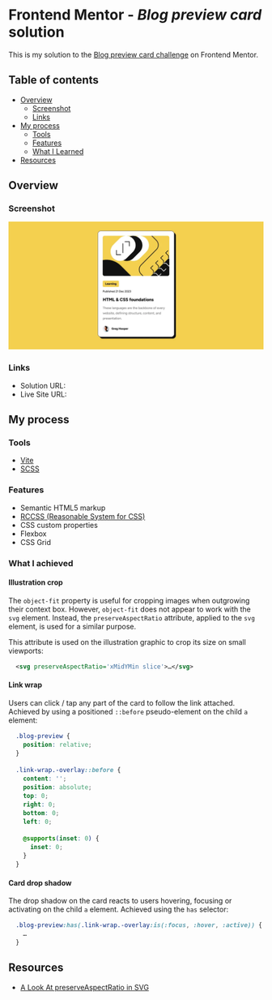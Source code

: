 # Frontend Mentor - *Blog preview card* solution

This is my solution to the [Blog preview card challenge](https://www.frontendmentor.io/challenges/social-links-profile-UG32l9m6dQ) on Frontend Mentor.

## Table of contents

- [Overview](#overview)
  - [Screenshot](#screenshot)
  - [Links](#links)
- [My process](#my-process)
  - [Tools](#tools)
  - [Features](#features)
  - [What I Learned](#what-i-achieved)
- [Resources](#resources)

## Overview

### Screenshot

![](./preview.webp)

### Links

- Solution URL:
- Live Site URL:

## My process

### Tools

- [Vite](https://vitejs.dev)
- [SCSS](https://sass-lang.com)

### Features

- Semantic HTML5 markup
- [RCCSS (Reasonable System for CSS)](https://rstacruz.github.io/rscss)
- CSS custom properties
- Flexbox
- CSS Grid

### What I achieved

#### Illustration crop

The `object-fit` property is useful for cropping images when outgrowing their context box. However, `object-fit` does not appear to work with the `svg` element. Instead, the `preserveAspectRatio` attribute, applied to the `svg` element, is used for a similar purpose.

This attribute is used on the illustration graphic to crop its size on small viewports:

```xml
  <svg preserveAspectRatio='xMidYMin slice'>…</svg>
```

#### Link wrap

Users can click / tap any part of the card to follow the link attached. Achieved by using a positioned `::before` pseudo-element on the child `a` element:

```scss
  .blog-preview {
    position: relative;
  }

  .link-wrap.-overlay::before {
    content: '';
    position: absolute;
    top: 0;
    right: 0;
    bottom: 0;
    left: 0;

    @supports(inset: 0) {
      inset: 0;
    }
  }
```

#### Card drop shadow

The drop shadow on the card reacts to users hovering, focusing or activating on the child `a` element. Achieved using the `has` selector:

```scss
  .blog-preview:has(.link-wrap.-overlay:is(:focus, :hover, :active)) {
    …
  }
```

## Resources
- [A Look At preserveAspectRatio in SVG](https://jonitrythall.com/a-look-at-preserveaspectratio-in-svg)